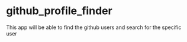 # github_profile_finder
This app will be able to find the github users and search for the specific user
